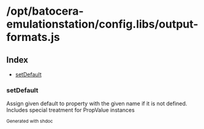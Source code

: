 # /opt/batocera-emulationstation/config.libs/output-formats.js

## Index

* [setDefault](#setdefault)

### setDefault

Assign given default to property with the given name if it is not defined.
Includes special treatment for PropValue instances


<sub>Generated with shdoc</sub>